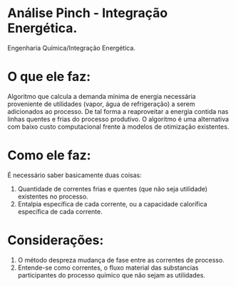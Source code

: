 # Análise Pinch - Integração Energética.
Engenharia Química/Integração Energética.

# O que ele faz:
Algoritmo que calcula a demanda mínima de energia necessária proveniente de utilidades (vapor, água de refrigeração) a serem adicionados ao processo. De tal forma a reaproveitar a energia contida nas linhas quentes e frias do processo produtivo. O algoritmo é uma alternativa com baixo custo computacional frente à modelos de otimização existentes.

# Como ele faz:
É necessário saber basicamente duas coisas:
  1) Quantidade de correntes frias e quentes (que não seja utilidade) existentes no processo.
  2) Entalpia específica de cada corrente, ou a capacidade calorífica específica de cada corrente.

# Considerações:
  1) O método despreza mudança de fase entre as correntes de processo.
  2) Entende-se como correntes, o fluxo material das substancias participantes do processo químico que não sejam as utilidades.

